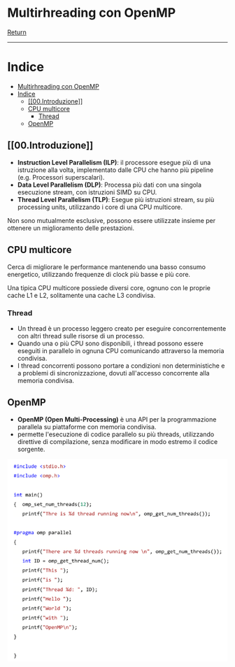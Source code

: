 # Multirhreading con OpenMP

[Return](./README.md)

---

# Indice

- [Multirhreading con OpenMP](#multirhreading-con-openmp)
- [Indice](#indice)
  - [\[\[00.Introduzione\]\]](#00introduzione)
  - [CPU multicore](#cpu-multicore)
    - [Thread](#thread)
  - [OpenMP](#openmp)


## [[00.Introduzione]]

- **Instruction Level Parallelism (ILP)**: il processore esegue più di una istruzione alla volta, implementato dalle CPU che hanno più pipeline (e.g. Processori superscalari).
- **Data Level Parallelism (DLP)**: Processa più dati con una singola esecuzione stream, con istruzioni SIMD su CPU.
- **Thread Level Parallelism (TLP)**: Esegue più istruzioni stream, su più processing units, utilizzando i core di una CPU multicore.

Non sono mutualmente esclusive, possono essere utilizzate insieme per ottenere un miglioramento delle prestazioni.

## CPU multicore

Cerca di migliorare le performance mantenendo una basso consumo energetico, utilizzando frequenze di clock più basse e più core.

Una tipica CPU multicore possiede diversi core, ognuno con le proprie cache L1 e L2, solitamente una cache L3 condivisa.

### Thread

- Un thread è un processo leggero creato per eseguire concorrentemente con altri thread sulle risorse di un processo.
- Quando una o più CPU sono disponibili, i thread possono essere eseguiti in parallelo in ognuna CPU comunicando attraverso la memoria condivisa.
- I thread concorrenti possono portare a condizioni non deterministiche e a problemi di sincronizzazione, dovuti all'accesso concorrente alla memoria condivisa.

## OpenMP

- **OpenMP (Open Multi-Processing)** è una API per la programmazione parallela su piattaforme con memoria condivisa.
- permette l'esecuzione di codice parallelo su più threads, utilizzando direttive di compilazione, senza modificare in modo estremo il codice sorgente.

![alt text](image-25.png)

